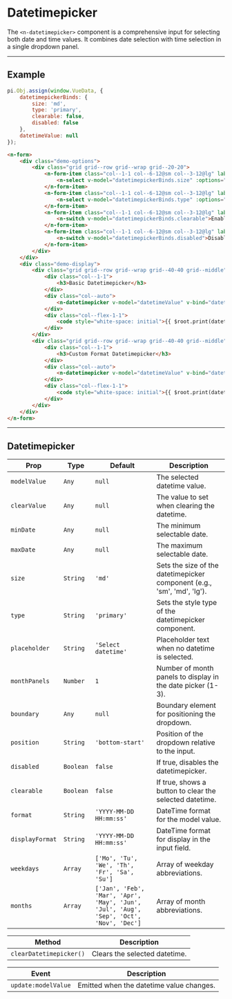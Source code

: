 # Datetimepicker

The `<n-datetimepicker>` component is a comprehensive input for selecting both date and time values. It combines date selection with time selection in a single dropdown panel.

<hr>

## Example

```js [demo]
pi.Obj.assign(window.VueData, {
    datetimepickerBinds: {
        size: 'md', 
        type: 'primary',
        clearable: false,
        disabled: false
    },
    datetimeValue: null
});
```

```html [demo]
<n-form>
    <div class="demo-options">
        <div class="grid grid--row grid--wrap grid--20-20">
            <n-form-item class="col--1-1 col--6-12@sm col--3-12@lg" label="Size">
                <n-select v-model="datetimepickerBinds.size" :options="sizes" />
            </n-form-item>
            <n-form-item class="col--1-1 col--6-12@sm col--3-12@lg" label="Type">
                <n-select v-model="datetimepickerBinds.type" :options="types" />
            </n-form-item>
            <n-form-item class="col--1-1 col--6-12@sm col--3-12@lg" label="Clearable">
                <n-switch v-model="datetimepickerBinds.clearable">Enable clear button</n-switch>
            </n-form-item>
            <n-form-item class="col--1-1 col--6-12@sm col--3-12@lg" label="Disabled">
                <n-switch v-model="datetimepickerBinds.disabled">Disable datetimepicker</n-switch>
            </n-form-item>
        </div>
    </div>
    <div class="demo-display">
        <div class="grid grid--row grid--wrap grid--40-40 grid--middle">
            <div class="col--1-1">
                <h3>Basic Datetimepicker</h3>
            </div>
            <div class="col--auto">
                <n-datetimepicker v-model="datetimeValue" v-bind="datetimepickerBinds" placeholder="Select date and time"></n-datetimepicker>
            </div>
            <div class="col--flex-1-1">
                <code style="white-space: initial">{{ $root.print(datetimeValue) }}</code>
            </div>
        </div>
        <div class="grid grid--row grid--wrap grid--40-40 grid--middle">
            <div class="col--1-1">
                <h3>Custom Format Datetimepicker</h3>
            </div>
            <div class="col--auto">
                <n-datetimepicker v-model="datetimeValue" v-bind="datetimepickerBinds" display-format="DD/MM/YYYY HH:mm:ss"></n-datetimepicker>
            </div>
            <div class="col--flex-1-1">
                <code style="white-space: initial">{{ $root.print(datetimeValue) }}</code>
            </div>
        </div>
    </div>
</n-form>
```

<hr>

## Datetimepicker

| **Prop**            | **Type**       | **Default**           | **Description**                                                                   |
|---------------------|----------------|------------------------|-----------------------------------------------------------------------------------|
| `modelValue`        | `Any`          | `null`                 | The selected datetime value.                                                      |
| `clearValue`        | `Any`          | `null`                 | The value to set when clearing the datetime.                                      |
| `minDate`           | `Any`          | `null`                 | The minimum selectable date.                                                      |
| `maxDate`           | `Any`          | `null`                 | The maximum selectable date.                                                      |
| `size`              | `String`       | `'md'`                 | Sets the size of the datetimepicker component (e.g., 'sm', 'md', 'lg').          |
| `type`              | `String`       | `'primary'`            | Sets the style type of the datetimepicker component.                              |
| `placeholder`       | `String`       | `'Select datetime'`    | Placeholder text when no datetime is selected.                                    |
| `monthPanels`       | `Number`       | `1`                    | Number of month panels to display in the date picker (1-3).                       |
| `boundary`          | `Any`          | `null`                 | Boundary element for positioning the dropdown.                                    |
| `position`          | `String`       | `'bottom-start'`       | Position of the dropdown relative to the input.                                   |
| `disabled`          | `Boolean`      | `false`                | If true, disables the datetimepicker.                                             |
| `clearable`         | `Boolean`      | `false`                | If true, shows a button to clear the selected datetime.                           |
| `format`            | `String`       | `'YYYY-MM-DD HH:mm:ss'`| DateTime format for the model value.                                              |
| `displayFormat`     | `String`       | `'YYYY-MM-DD HH:mm:ss'`| DateTime format for display in the input field.                                   |
| `weekdays`          | `Array`        | `['Mo', 'Tu', 'We', 'Th', 'Fr', 'Sa', 'Su']` | Array of weekday abbreviations.                             |
| `months`            | `Array`        | `['Jan', 'Feb', 'Mar', 'Apr', 'May', 'Jun', 'Jul', 'Aug', 'Sep', 'Oct', 'Nov', 'Dec']` | Array of month abbreviations. |

| **Method**               | **Description**                                                      |
|--------------------------|----------------------------------------------------------------------|
| `clearDatetimepicker()`  | Clears the selected datetime.                                        |

| **Event**               | **Description**                                                      |
|-------------------------|----------------------------------------------------------------------|
| `update:modelValue`     | Emitted when the datetime value changes.                             |